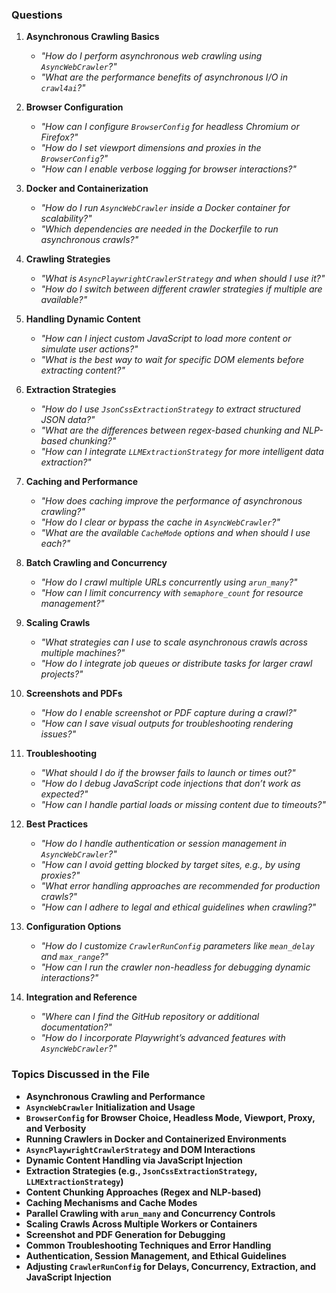 ### Questions

1. **Asynchronous Crawling Basics**
   - *"How do I perform asynchronous web crawling using `AsyncWebCrawler`?"*
   - *"What are the performance benefits of asynchronous I/O in `crawl4ai`?"*

2. **Browser Configuration**
   - *"How can I configure `BrowserConfig` for headless Chromium or Firefox?"*
   - *"How do I set viewport dimensions and proxies in the `BrowserConfig`?"*
   - *"How can I enable verbose logging for browser interactions?"*

3. **Docker and Containerization**
   - *"How do I run `AsyncWebCrawler` inside a Docker container for scalability?"*
   - *"Which dependencies are needed in the Dockerfile to run asynchronous crawls?"*

4. **Crawling Strategies**
   - *"What is `AsyncPlaywrightCrawlerStrategy` and when should I use it?"*
   - *"How do I switch between different crawler strategies if multiple are available?"*

5. **Handling Dynamic Content**
   - *"How can I inject custom JavaScript to load more content or simulate user actions?"*
   - *"What is the best way to wait for specific DOM elements before extracting content?"*

6. **Extraction Strategies**
   - *"How do I use `JsonCssExtractionStrategy` to extract structured JSON data?"*
   - *"What are the differences between regex-based chunking and NLP-based chunking?"*
   - *"How can I integrate `LLMExtractionStrategy` for more intelligent data extraction?"*

7. **Caching and Performance**
   - *"How does caching improve the performance of asynchronous crawling?"*
   - *"How do I clear or bypass the cache in `AsyncWebCrawler`?"*
   - *"What are the available `CacheMode` options and when should I use each?"*

8. **Batch Crawling and Concurrency**
   - *"How do I crawl multiple URLs concurrently using `arun_many`?"*
   - *"How can I limit concurrency with `semaphore_count` for resource management?"*

9. **Scaling Crawls**
   - *"What strategies can I use to scale asynchronous crawls across multiple machines?"*
   - *"How do I integrate job queues or distribute tasks for larger crawl projects?"*

10. **Screenshots and PDFs**
    - *"How do I enable screenshot or PDF capture during a crawl?"*
    - *"How can I save visual outputs for troubleshooting rendering issues?"*

11. **Troubleshooting**
    - *"What should I do if the browser fails to launch or times out?"*
    - *"How do I debug JavaScript code injections that don’t work as expected?"*
    - *"How can I handle partial loads or missing content due to timeouts?"*

12. **Best Practices**
    - *"How do I handle authentication or session management in `AsyncWebCrawler`?"*
    - *"How can I avoid getting blocked by target sites, e.g., by using proxies?"*
    - *"What error handling approaches are recommended for production crawls?"*
    - *"How can I adhere to legal and ethical guidelines when crawling?"*

13. **Configuration Options**
    - *"How do I customize `CrawlerRunConfig` parameters like `mean_delay` and `max_range`?"*
    - *"How can I run the crawler non-headless for debugging dynamic interactions?"*

14. **Integration and Reference**
    - *"Where can I find the GitHub repository or additional documentation?"*
    - *"How do I incorporate Playwright’s advanced features with `AsyncWebCrawler`?"*

### Topics Discussed in the File

- **Asynchronous Crawling and Performance**  
- **`AsyncWebCrawler` Initialization and Usage**  
- **`BrowserConfig` for Browser Choice, Headless Mode, Viewport, Proxy, and Verbosity**  
- **Running Crawlers in Docker and Containerized Environments**  
- **`AsyncPlaywrightCrawlerStrategy` and DOM Interactions**  
- **Dynamic Content Handling via JavaScript Injection**  
- **Extraction Strategies (e.g., `JsonCssExtractionStrategy`, `LLMExtractionStrategy`)**  
- **Content Chunking Approaches (Regex and NLP-based)**  
- **Caching Mechanisms and Cache Modes**  
- **Parallel Crawling with `arun_many` and Concurrency Controls**  
- **Scaling Crawls Across Multiple Workers or Containers**  
- **Screenshot and PDF Generation for Debugging**  
- **Common Troubleshooting Techniques and Error Handling**  
- **Authentication, Session Management, and Ethical Guidelines**  
- **Adjusting `CrawlerRunConfig` for Delays, Concurrency, Extraction, and JavaScript Injection**
